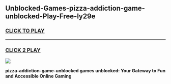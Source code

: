 
## Unblocked-Games-pizza-addiction-game-unblocked-Play-Free-ly29e
<h3>
<a href="https://premium76.site?title=pizza-addiction-game-unblocked&ref=22A">CLICK TO PLAY</a></h3>
<hr>

<h3>
<a href="https://premium76.site?title=pizza-addiction-game-unblocked&ref=22A">CLICK 2 PLAY</a>
  
</h3>

<a href="https://premium76.site?title=pizza-addiction-game-unblocked&ref=22A"><img src="https://clearcache.store/games.png"></a>


**pizza-addiction-game-unblocked games unblocked: Your Gateway to Fun and Accessible Online Gaming**
